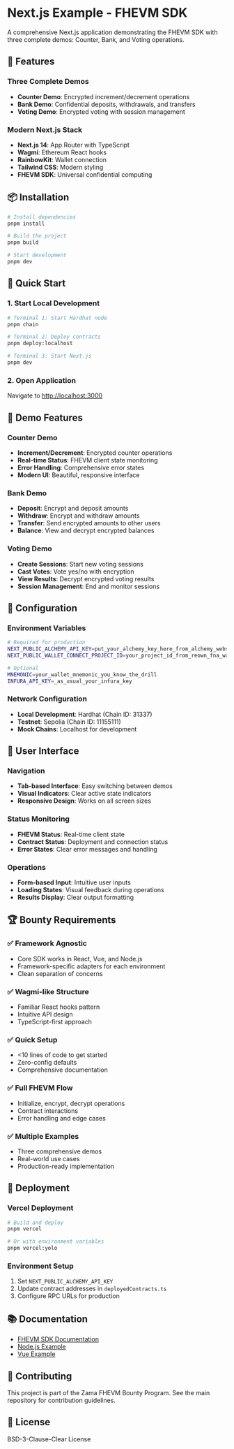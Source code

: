 # Next.js Example - FHEVM SDK

A comprehensive Next.js application demonstrating the FHEVM SDK with three complete demos: Counter, Bank, and Voting operations.

## 🚀 Features

### **Three Complete Demos**
- **Counter Demo**: Encrypted increment/decrement operations
- **Bank Demo**: Confidential deposits, withdrawals, and transfers
- **Voting Demo**: Encrypted voting with session management

### **Modern Next.js Stack**
- **Next.js 14**: App Router with TypeScript
- **Wagmi**: Ethereum React hooks
- **RainbowKit**: Wallet connection
- **Tailwind CSS**: Modern styling
- **FHEVM SDK**: Universal confidential computing

## 📦 Installation

```bash
# Install dependencies
pnpm install

# Build the project
pnpm build

# Start development
pnpm dev
```

## 🚀 Quick Start

### **1. Start Local Development**

```bash
# Terminal 1: Start Hardhat node
pnpm chain

# Terminal 2: Deploy contracts
pnpm deploy:localhost

# Terminal 3: Start Next.js
pnpm dev
```

### **2. Open Application**
Navigate to [http://localhost:3000](http://localhost:3000)

## 🎯 Demo Features

### **Counter Demo**
- **Increment/Decrement**: Encrypted counter operations
- **Real-time Status**: FHEVM client state monitoring
- **Error Handling**: Comprehensive error states
- **Modern UI**: Beautiful, responsive interface

### **Bank Demo**
- **Deposit**: Encrypt and deposit amounts
- **Withdraw**: Encrypt and withdraw amounts
- **Transfer**: Send encrypted amounts to other users
- **Balance**: View and decrypt encrypted balances

### **Voting Demo**
- **Create Sessions**: Start new voting sessions
- **Cast Votes**: Vote yes/no with encryption
- **View Results**: Decrypt encrypted voting results
- **Session Management**: End and monitor sessions

## 🔧 Configuration

### **Environment Variables**
```bash
# Required for production
NEXT_PUBLIC_ALCHEMY_API_KEY=put_your_alchemy_key_here_from_alchemy_website
NEXT_PUBLIC_WALLET_CONNECT_PROJECT_ID=your_project_id_from_reown_fna_wallet_connet

# Optional
MNEMONIC=your_wallet_mnemonic_you_know_the_drill
INFURA_API_KEY=_as_usual_your_infura_key
```

### **Network Configuration**
- **Local Development**: Hardhat (Chain ID: 31337)
- **Testnet**: Sepolia (Chain ID: 11155111)
- **Mock Chains**: Localhost for development

## 📱 User Interface

### **Navigation**
- **Tab-based Interface**: Easy switching between demos
- **Visual Indicators**: Clear active state indicators
- **Responsive Design**: Works on all screen sizes

### **Status Monitoring**
- **FHEVM Status**: Real-time client state
- **Contract Status**: Deployment and connection status
- **Error States**: Clear error messages and handling

### **Operations**
- **Form-based Input**: Intuitive user inputs
- **Loading States**: Visual feedback during operations
- **Results Display**: Clear output formatting

## 🏆 Bounty Requirements

### **✅ Framework Agnostic**
- Core SDK works in React, Vue, and Node.js
- Framework-specific adapters for each environment
- Clean separation of concerns

### **✅ Wagmi-like Structure**
- Familiar React hooks pattern
- Intuitive API design
- TypeScript-first approach

### **✅ Quick Setup**
- <10 lines of code to get started
- Zero-config defaults
- Comprehensive documentation

### **✅ Full FHEVM Flow**
- Initialize, encrypt, decrypt operations
- Contract interactions
- Error handling and edge cases

### **✅ Multiple Examples**
- Three comprehensive demos
- Real-world use cases
- Production-ready implementation

## 🚀 Deployment

### **Vercel Deployment**
```bash
# Build and deploy
pnpm vercel

# Or with environment variables
pnpm vercel:yolo
```

### **Environment Setup**
1. Set `NEXT_PUBLIC_ALCHEMY_API_KEY`
2. Update contract addresses in `deployedContracts.ts`
3. Configure RPC URLs for production

## 📚 Documentation

- [FHEVM SDK Documentation](../fhevm-sdk/README.md)
- [Node.js Example](../node-example/README.md)
- [Vue Example](../vue-example/README.md)

## 🤝 Contributing

This project is part of the Zama FHEVM Bounty Program. See the main repository for contribution guidelines.

## 📄 License

BSD-3-Clause-Clear License
